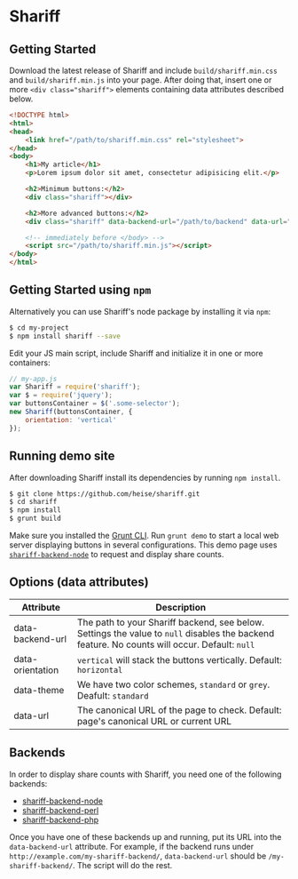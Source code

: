 # Shariff

## Getting Started

Download the latest release of Shariff and include `build/shariff.min.css` and `build/shariff.min.js` into your page. After doing that, insert one or more `<div class="shariff">` elements containing data attributes described below.

```html
<!DOCTYPE html>
<html>
<head>
    <link href="/path/to/shariff.min.css" rel="stylesheet">
</head>
<body>
    <h1>My article</h1>
    <p>Lorem ipsum dolor sit amet, consectetur adipisicing elit.</p>

    <h2>Minimum buttons:</h2>
    <div class="shariff"></div>

    <h2>More advanced buttons:</h2>
    <div class="shariff" data-backend-url="/path/to/backend" data-url="http://www.example.com/my-article.html" data-theme="grey" data-orientation="vertical"></div>

    <!-- immediately before </body> -->
    <script src="/path/to/shariff.min.js"></script>
</body>
</html>
```

## Getting Started using `npm`

Alternatively you can use Shariff's node package by installing it via `npm`:

```sh
$ cd my-project
$ npm install shariff --save
```

Edit your JS main script, include Shariff and initialize it in one or more containers:

```js
// my-app.js
var Shariff = require('shariff');
var $ = require('jquery');
var buttonsContainer = $('.some-selector');
new Shariff(buttonsContainer, {
    orientation: 'vertical'
});
```

## Running demo site

After downloading Shariff install its dependencies by running `npm install`.

```sh
$ git clone https://github.com/heise/shariff.git
$ cd shariff
$ npm install
$ grunt build
```

Make sure you installed the [Grunt CLI](http://gruntjs.com/getting-started#installing-the-cli). Run `grunt demo` to start a local web server displaying buttons in several configurations. This demo page uses [`shariff-backend-node`](https://github.com/heiseonline/shariff-backend-node) to request and display share counts.

## Options (data attributes)

| Attribute        | Description |
|------------------|-------------|
| data-backend-url | The path to your Shariff backend, see below. Settings the value to `null` disables the backend feature. No counts will occur. Default: `null`    |
| data-orientation | `vertical` will stack the buttons vertically. Default: `horizontal`  |
| data-theme       | We have two color schemes, `standard` or `grey`. Deafult: `standard` |
| data-url         | The canonical URL of the page to check. Default: page's canonical URL or current URL |

## Backends

In order to display share counts with Shariff, you need one of the following backends:

* [shariff-backend-node](http://github.com/heise/shariff-backend-node)
* [shariff-backend-perl](http://github.com/heise/shariff-backend-perl)
* [shariff-backend-php](http://github.com/heise/shariff-backend-php)

Once you have one of these backends up and running, put its URL into the `data-backend-url` attribute. For example, if the backend runs under `http://example.com/my-shariff-backend/`, `data-backend-url` should be `/my-shariff-backend/`. The script will do the rest. 
